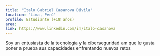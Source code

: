 ```yaml
---
title: "Italo Gabriel Casanova Dávila"
location: "Lima, Perú"
profile: Estudiante (+18 años)
area: 
link: https://www.linkedin.com/in/italo-casanova
---
```


Soy un entusiasta de la tecnología y la ciberseguridad am que le gusta poner a prueba sus capacidades enfrentando nuevos retos
